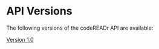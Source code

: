 <h1>API Versions</h1>

The following versions of the codeREADr API are available:

[Version 1.0](1.0/README.md#head)
